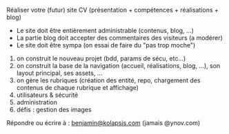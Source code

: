 Réaliser votre (futur) site CV (présentation + compétences + réalisations + blog)
- Le site doit être entièrement administrable (contenus, blog, ...)
- La partie blog doit accepter des commentaires des visiteurs (a modérer)
- Le site doit être sympa (on essai de faire du "pas trop moche")

1) on construit le nouveau projet (bdd, params de sécu, etc...)
2) on construit la base de la navigation (accueil, réalisations, blog, ...), son layout principal, ses assets, ...
3) on gère les rubriques (création des entité, repo, chargement des contenus de chaque rubrique et affichage)
4) utilisateurs & sécurité
5) administration
6) défis : gestion des images

Répondre ou écrire à : benjamin@kolapsis.com (jamais @ynov.com)
